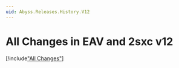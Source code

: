 ```yaml
---
uid: Abyss.Releases.History.V12
---
```


# All Changes in EAV and 2sxc v12

[!include["All Changes"](./_all12.md)]